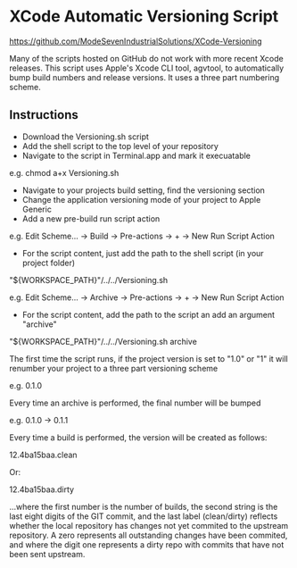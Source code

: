 # XCode Automatic Versioning Script

https://github.com/ModeSevenIndustrialSolutions/XCode-Versioning

Many of the scripts hosted on GitHub do not work with more recent Xcode releases. This script uses Apple's Xcode CLI tool, agvtool, to automatically bump build numbers and release versions. It uses a three part numbering scheme.

## Instructions

* Download the Versioning.sh script
* Add the shell script to the top level of your repository
* Navigate to the script in Terminal.app and mark it execuatable

e.g.	chmod a+x Versioning.sh

* Navigate to your projects build setting, find the versioning section
* Change the application versioning mode of your project to Apple Generic
* Add a new pre-build run script action

e.g.	Edit Scheme... -> Build -> Pre-actions -> + -> New Run Script Action

* For the script content, just add the path to the shell script (in your project folder)

"${WORKSPACE_PATH}"/../../Versioning.sh

e.g.	Edit Scheme... -> Archive -> Pre-actions -> + -> New Run Script Action

* For the script content, add the path to the script an add an argument "archive"

"${WORKSPACE_PATH}"/../../Versioning.sh archive

The first time the script runs, if the project version is set to "1.0" or "1" it will renumber your project to a three part versioning scheme

e.g.	0.1.0

Every time an archive is performed, the final number will be bumped

e.g.	0.1.0 -> 0.1.1

Every time a build is performed, the version will be created as follows:

12.4ba15baa.clean

Or:

12.4ba15baa.dirty

...where the first number is the number of builds, the second string is the last eight digits of the GIT commit, and the last label (clean/dirty) reflects whether the local repository has changes not yet commited to the upstream repository. A zero represents all outstanding changes have been commited, and where the digit one represents a dirty repo with commits that have not been sent upstream.
